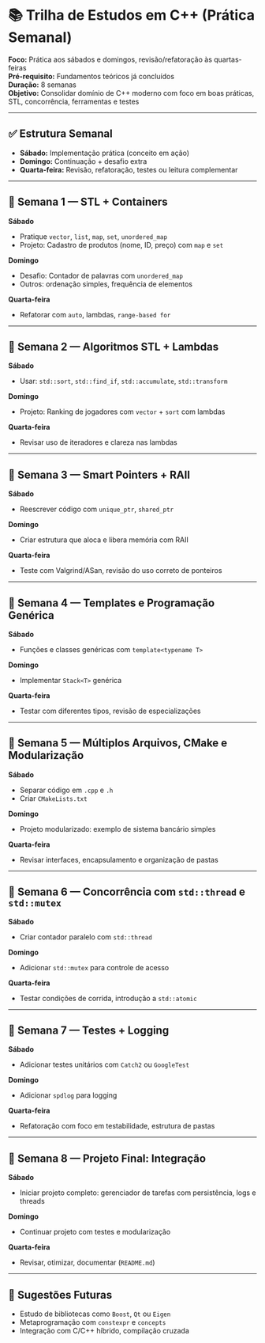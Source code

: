 # 📚 Trilha de Estudos em C++ (Prática Semanal)

**Foco:** Prática aos sábados e domingos, revisão/refatoração às quartas-feiras  
**Pré-requisito:** Fundamentos teóricos já concluídos  
**Duração:** 8 semanas  
**Objetivo:** Consolidar domínio de C++ moderno com foco em boas práticas, STL, concorrência, ferramentas e testes

---

## ✅ Estrutura Semanal

- **Sábado:** Implementação prática (conceito em ação)
- **Domingo:** Continuação + desafio extra
- **Quarta-feira:** Revisão, refatoração, testes ou leitura complementar

---

## 🔷 Semana 1 — STL + Containers

**Sábado**
- Pratique `vector`, `list`, `map`, `set`, `unordered_map`
- Projeto: Cadastro de produtos (nome, ID, preço) com `map` e `set`

**Domingo**
- Desafio: Contador de palavras com `unordered_map`
- Outros: ordenação simples, frequência de elementos

**Quarta-feira**
- Refatorar com `auto`, lambdas, `range-based for`

---

## 🔷 Semana 2 — Algoritmos STL + Lambdas

**Sábado**
- Usar: `std::sort`, `std::find_if`, `std::accumulate`, `std::transform`

**Domingo**
- Projeto: Ranking de jogadores com `vector` + `sort` com lambdas

**Quarta-feira**
- Revisar uso de iteradores e clareza nas lambdas

---

## 🔷 Semana 3 — Smart Pointers + RAII

**Sábado**
- Reescrever código com `unique_ptr`, `shared_ptr`

**Domingo**
- Criar estrutura que aloca e libera memória com RAII

**Quarta-feira**
- Teste com Valgrind/ASan, revisão do uso correto de ponteiros

---

## 🔷 Semana 4 — Templates e Programação Genérica

**Sábado**
- Funções e classes genéricas com `template<typename T>`

**Domingo**
- Implementar `Stack<T>` genérica

**Quarta-feira**
- Testar com diferentes tipos, revisão de especializações

---

## 🔷 Semana 5 — Múltiplos Arquivos, CMake e Modularização

**Sábado**
- Separar código em `.cpp` e `.h`
- Criar `CMakeLists.txt`

**Domingo**
- Projeto modularizado: exemplo de sistema bancário simples

**Quarta-feira**
- Revisar interfaces, encapsulamento e organização de pastas

---

## 🔷 Semana 6 — Concorrência com `std::thread` e `std::mutex`

**Sábado**
- Criar contador paralelo com `std::thread`

**Domingo**
- Adicionar `std::mutex` para controle de acesso

**Quarta-feira**
- Testar condições de corrida, introdução a `std::atomic`

---

## 🔷 Semana 7 — Testes + Logging

**Sábado**
- Adicionar testes unitários com `Catch2` ou `GoogleTest`

**Domingo**
- Adicionar `spdlog` para logging

**Quarta-feira**
- Refatoração com foco em testabilidade, estrutura de pastas

---

## 🔷 Semana 8 — Projeto Final: Integração

**Sábado**
- Iniciar projeto completo: gerenciador de tarefas com persistência, logs e threads

**Domingo**
- Continuar projeto com testes e modularização

**Quarta-feira**
- Revisar, otimizar, documentar (`README.md`)

---

## 🧩 Sugestões Futuras

- Estudo de bibliotecas como `Boost`, `Qt` ou `Eigen`
- Metaprogramação com `constexpr` e `concepts`
- Integração com C/C++ híbrido, compilação cruzada

